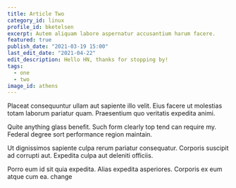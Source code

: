 ```yaml
---
title: Article Two
category_id: linux
profile_id: bketelsen
excerpt: Autem aliquam labore aspernatur accusantium harum facere.
featured: true
publish_date: "2021-03-19 15:00"
last_edit_date: "2021-04-22"
edit_description: Hello HN, thanks for stopping by!
tags:
  - one
  - two
image_id: athens
---
```



Placeat consequuntur ullam aut sapiente illo velit. Eius facere ut molestias totam laborum pariatur quam. Praesentium quo veritatis expedita animi.

Quite anything glass benefit. Such form clearly top tend can require my. Federal degree sort performance region maintain.

Ut dignissimos sapiente culpa rerum pariatur consequatur. Corporis suscipit ad corrupti aut. Expedita culpa aut deleniti officiis.

Porro eum id sit quia expedita. Alias expedita asperiores. Corporis ex eum atque cum ea. change
